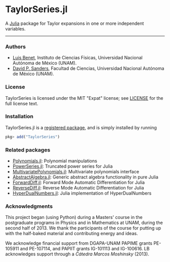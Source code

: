 # TaylorSeries.jl

A [Julia](http://julialang.org) package for Taylor expansions in one or more independent variables.

---

### Authors

- [Luis Benet](http://www.cicc.unam.mx/~benet/), Instituto de Ciencias
    Físicas, Universidad Nacional Autónoma de México (UNAM).
- [David P. Sanders](http://sistemas.fciencias.unam.mx/~dsanders/), Facultad
    de Ciencias, Universidad Nacional Autónoma de México (UNAM).


### License

TaylorSeries is licensed under the MIT "Expat" license; see
[LICENSE](https://github.com/lbenet/TaylorSeries.jl/blob/master/LICENSE.md) for
the full license text.

### Installation

TaylorSeries.jl is a [registered package](http://pkg.julialang.org), and is
simply installed by running

```julia
pkg> add("TaylorSeries")
```

### Related packages

- [Polynomials.jl](https://github.com/JuliaMath/Polynomials.jl): Polynomial manipulations
- [PowerSeries.jl](https://github.com/jwmerrill/PowerSeries.jl): Truncated power series for Julia
- [MultivariatePolynomials.jl](https://github.com/JuliaAlgebra/MultivariatePolynomials.jl): Multivariate polynomials interface
- [AbstractAlgebra.jl](https://github.com/Nemocas/AbstractAlgebra.jl): Generic abstract algebra functionality in pure Julia
- [ForwardDiff.jl](https://github.com/JuliaDiff/ForwardDiff.jl): Forward Mode Automatic Differentiation for Julia
- [ReverseDiff.jl](https://github.com/JuliaDiff/ReverseDiff.jl): Reverse Mode Automatic Differentiation for Julia
- [HyperDualNumbers.jl](https://github.com/JuliaDiff/HyperDualNumbers.jl): Julia implementation of HyperDualNumbers

### Acknowledgments

This project began (using Python) during a Masters' course in the postgraduate
programs in Physics and in Mathematics at UNAM, during the second half of 2013.
We thank the participants of the course for putting up with the half-baked
material and contributing energy and ideas.

We acknowledge financial support from DGAPA-UNAM PAPIME grants PE-105911 and
PE-107114, and PAPIIT grants IG-101113 and IG-100616. LB acknowledges
support through a *Cátedra Marcos Moshinsky* (2013).
